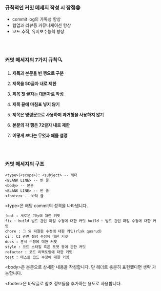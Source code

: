 
<h3>규칙적인 커밋 메세지 작성 시 장점😁</h3>

- commit log의 가독성 향상
- 협업과 리뷰등 커뮤니케이션 향상
- 코드 추적, 유지보수능력 향상

<br>
<br>

<h3>커밋 메세지의 7가지 규칙🔍</h3>

1. **제목과 본문을 빈 행으로 구분**

2. **제목을 50글자 내로 제한**
 
3. **제목 첫 글자는 대문자로 작성**

4. **제목 끝에 마침표 넣지 않기**

5. **제목은 명령문으로 사용하며 과거형을 사용하지 않기**
  
6. **본문의 각 행은 72글자 내로 제한**

7. **어떻게 보다는 무엇과 왜를 설명**


<br>
<br>

<h3>커밋 메세지의 구조</h3>

```
<type>(<scope>): <subject> -- 헤더 
<BLANK LINE> -- 빈 줄 
<body> -- 본문 
<BLANK LINE> -- 빈 줄 
<footer> -- 바닥 글

```
  

<type\>은 해당 commit의 성격을 나타냅니다.

```
feat : 새로운 기능에 대한 커밋 
fix : build 빌드 관련 파일 수정에 대한 커밋 build : 빌드 관련 파일 수정에 대한 커밋 
chore : 그 외 자잘한 수정에 대한 커밋(rlxk qusrud) 
ci : CI 관련 설정 수정에 대한 커밋 
docs : 문서 수정에 대한 커밋 
style : 코드 스타일 혹은 포맷 등에 관한 커밋 
refactor : 코드 리팩토링에 대한 커밋 
test : 테스트 코드 수정에 대한 커밋
```

<body\>은 본문으로 상세한 내용을 작성합니다.
단 헤더로 충분히 표현했다면 생략 가능합니다.

<footer\>은 바닥글로 참조 정보들을 추가하는 용도로 사용합니다.

